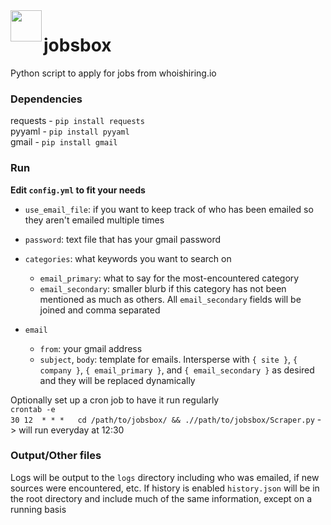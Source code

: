 <img src="https://upload.wikimedia.org/wikipedia/commons/0/04/Briefcase_font_awesome.svg" height=50 align="left">
<h1>jobsbox</h1>

Python script to apply for jobs from whoishiring.io

### Dependencies
requests - `pip install requests`  
pyyaml - `pip install pyyaml`  
gmail - `pip install gmail`  

### Run
**Edit `config.yml` to fit your needs**
- `use_email_file`: if you want to keep track of who has been emailed so they aren't emailed multiple times
- `password`: text file that has your gmail password
- `categories`: what keywords you want to search on 
  - `email_primary`: what to say for the most-encountered category
  - `email_secondary`: smaller blurb if this category has not been mentioned as much as others. All `email_secondary` fields will be joined and comma separated
  
- `email`
  - `from`: your gmail address
  - `subject`, `body`: template for emails. Intersperse with `{ site }`, `{ company }`, `{ email_primary }`, and `{ email_secondary }` as desired and they will be replaced dynamically
  
Optionally set up a cron job to have it run regularly  
`crontab -e`  
`30 12  * * *   cd /path/to/jobsbox/ && .//path/to/jobsbox/Scraper.py`
-> will run everyday at 12:30

### Output/Other files
Logs will be output to the `logs` directory including who was emailed, if new sources were encountered, etc. 
If history is enabled `history.json` will be in the root directory and include much of the same information, except on a running basis

